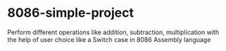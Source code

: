 # 8086-simple-project
Perform different operations like addition, subtraction, multiplication with the help of user choice like a Switch case in 8086 Assembly language 
